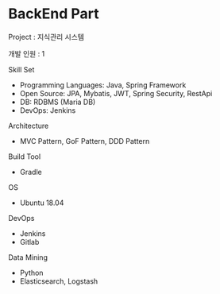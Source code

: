 # BackEnd Part 

Project : 지식관리 시스템 

개발 인원 : 1 


Skill Set
- Programming Languages: Java, Spring Framework
- Open Source: JPA, Mybatis, JWT, Spring Security, RestApi
- DB: RDBMS (Maria DB)
- DevOps: Jenkins


Architecture
- MVC Pattern, GoF Pattern, DDD Pattern


Build Tool
- Gradle


OS 
- Ubuntu 18.04


DevOps 
- Jenkins
- Gitlab


Data Mining
- Python
- Elasticsearch, Logstash
